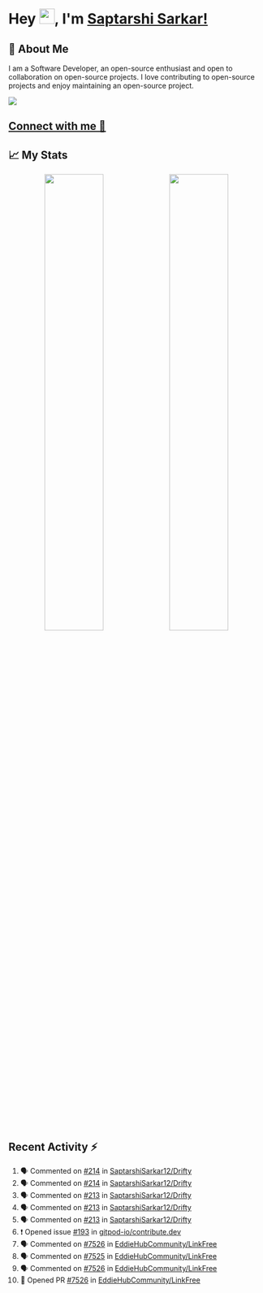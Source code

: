 # Hey <img src="https://github.com/TheDudeThatCode/TheDudeThatCode/blob/master/Assets/Hi.gif" width="30">, I'm [Saptarshi Sarkar!](https://bio.link/saptarshi) 

## 🚀 About Me
I am a Software Developer, an open-source enthusiast and open to collaboration on open-source projects. 
I love contributing to open-source projects and enjoy maintaining an open-source project.

![](https://visitor-badge.laobi.icu/badge?page_id=saptarshisarkar12.saptarshisarkar12)

## [Connect with me 💬](https://bio.link/saptarshi) 

## 📈 My Stats
<p align="center">	
  <img width="48%" src="https://github-readme-stats.vercel.app/api?username=saptarshisarkar12&show_icons=true&theme=tokyonight" />
  <img width="48%" src="https://github-readme-streak-stats.herokuapp.com/?user=saptarshisarkar12&theme=tokyonight" />
</p>

## Recent Activity :zap:
<!--START_SECTION:activity-->
1. 🗣 Commented on [#214](https://github.com/SaptarshiSarkar12/Drifty/issues/214) in [SaptarshiSarkar12/Drifty](https://github.com/SaptarshiSarkar12/Drifty)
2. 🗣 Commented on [#214](https://github.com/SaptarshiSarkar12/Drifty/issues/214) in [SaptarshiSarkar12/Drifty](https://github.com/SaptarshiSarkar12/Drifty)
3. 🗣 Commented on [#213](https://github.com/SaptarshiSarkar12/Drifty/issues/213) in [SaptarshiSarkar12/Drifty](https://github.com/SaptarshiSarkar12/Drifty)
4. 🗣 Commented on [#213](https://github.com/SaptarshiSarkar12/Drifty/issues/213) in [SaptarshiSarkar12/Drifty](https://github.com/SaptarshiSarkar12/Drifty)
5. 🗣 Commented on [#213](https://github.com/SaptarshiSarkar12/Drifty/issues/213) in [SaptarshiSarkar12/Drifty](https://github.com/SaptarshiSarkar12/Drifty)
6. ❗ Opened issue [#193](https://github.com/gitpod-io/contribute.dev/issues/193) in [gitpod-io/contribute.dev](https://github.com/gitpod-io/contribute.dev)
7. 🗣 Commented on [#7526](https://github.com/EddieHubCommunity/LinkFree/issues/7526) in [EddieHubCommunity/LinkFree](https://github.com/EddieHubCommunity/LinkFree)
8. 🗣 Commented on [#7525](https://github.com/EddieHubCommunity/LinkFree/issues/7525) in [EddieHubCommunity/LinkFree](https://github.com/EddieHubCommunity/LinkFree)
9. 🗣 Commented on [#7526](https://github.com/EddieHubCommunity/LinkFree/issues/7526) in [EddieHubCommunity/LinkFree](https://github.com/EddieHubCommunity/LinkFree)
10. 💪 Opened PR [#7526](https://github.com/EddieHubCommunity/LinkFree/pull/7526) in [EddieHubCommunity/LinkFree](https://github.com/EddieHubCommunity/LinkFree)
<!--END_SECTION:activity-->
